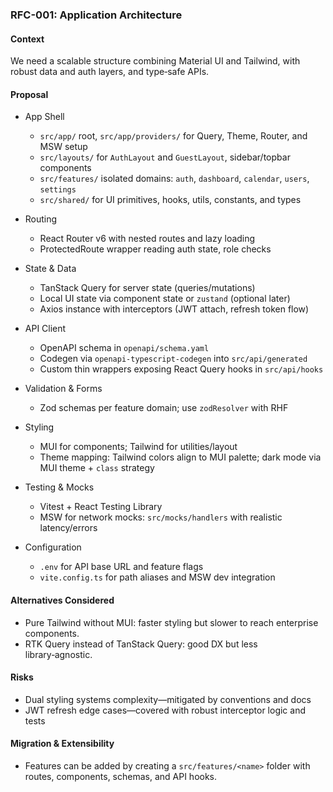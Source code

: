 ### RFC-001: Application Architecture

#### Context
We need a scalable structure combining Material UI and Tailwind, with robust data and auth layers, and type‑safe APIs.

#### Proposal
- App Shell
  - `src/app/` root, `src/app/providers/` for Query, Theme, Router, and MSW setup
  - `src/layouts/` for `AuthLayout` and `GuestLayout`, sidebar/topbar components
  - `src/features/` isolated domains: `auth`, `dashboard`, `calendar`, `users`, `settings`
  - `src/shared/` for UI primitives, hooks, utils, constants, and types

- Routing
  - React Router v6 with nested routes and lazy loading
  - ProtectedRoute wrapper reading auth state, role checks

- State & Data
  - TanStack Query for server state (queries/mutations)
  - Local UI state via component state or `zustand` (optional later)
  - Axios instance with interceptors (JWT attach, refresh token flow)

- API Client
  - OpenAPI schema in `openapi/schema.yaml`
  - Codegen via `openapi-typescript-codegen` into `src/api/generated`
  - Custom thin wrappers exposing React Query hooks in `src/api/hooks`

- Validation & Forms
  - Zod schemas per feature domain; use `zodResolver` with RHF

- Styling
  - MUI for components; Tailwind for utilities/layout
  - Theme mapping: Tailwind colors align to MUI palette; dark mode via MUI theme + `class` strategy

- Testing & Mocks
  - Vitest + React Testing Library
  - MSW for network mocks: `src/mocks/handlers` with realistic latency/errors

- Configuration
  - `.env` for API base URL and feature flags
  - `vite.config.ts` for path aliases and MSW dev integration

#### Alternatives Considered
- Pure Tailwind without MUI: faster styling but slower to reach enterprise components.
- RTK Query instead of TanStack Query: good DX but less library‑agnostic.

#### Risks
- Dual styling systems complexity—mitigated by conventions and docs
- JWT refresh edge cases—covered with robust interceptor logic and tests

#### Migration & Extensibility
- Features can be added by creating a `src/features/<name>` folder with routes, components, schemas, and API hooks.


